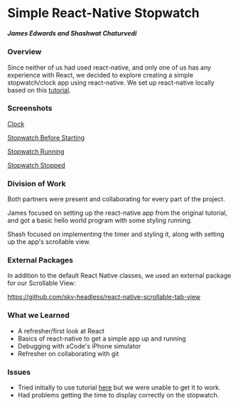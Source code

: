# Simple React-Native Stopwatch
##### James Edwards and Shashwat Chaturvedi

### Overview

Since neither of us had used react-native, and only one of us has any experience with React, we decided to explore creating a simple stopwatch/clock app using react-native.
We set up react-native locally based on this [tutorial](https://github.com/react-community/create-react-native-app).

### Screenshots

[Clock](Clock.png)

[Stopwatch Before Starting](notstarted.png)

[Stopwatch Running](running.png)

[Stopwatch Stopped](reset.png)

### Division of Work

Both partners were present and collaborating for every part of the project.

James focused on setting up the react-native app from the original tutorial, and got a basic hello world program with some styling running.

Shash focused on implementing the timer and styling it, along with setting up the app's scrollable view.

### External Packages

In addition to the default React Native classes, we used an external package for our Scrollable View:

https://github.com/skv-headless/react-native-scrollable-tab-view

### What we Learned

* A refresher/first look at React
* Basics of react-native to get a simple app up and running
* Debugging with xCode's iPhone simulator
* Refresher on collaborating with git

### Issues

* Tried initially to use tutorial [here](https://facebook.github.io/react-native/docs/getting-started.html) but we were unable to get it to work.
* Had problems getting the time to display correctly on the stopwatch.
